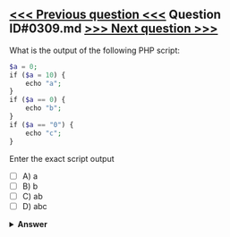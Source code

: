 [<<< Previous question <<<](0308.md)   Question ID#0309.md   [>>> Next question >>>](0310.md)
---

What is the output of the following PHP script:


```php
$a = 0;
if ($a = 10) {
    echo "a";
}
if ($a == 0) {
    echo "b";
}
if ($a == "0") {
    echo "c";
}
```
Enter the exact script output

- [ ] A) a
- [ ] B) b
- [ ] C) ab
- [ ] D) abc

<details><summary><b>Answer</b></summary>
<p>
  Answer: <strong>A</strong>
</p>
</details>
